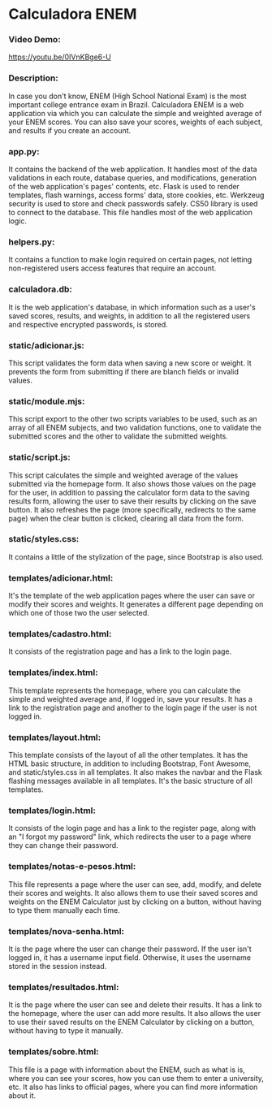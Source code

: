 # Calculadora ENEM

### Video Demo:  
<https://youtu.be/0IVnKBge6-U>

### Description:
In case you don't know, ENEM (High School National Exam) is the most important college entrance exam in Brazil. Calculadora ENEM is a web application via which you can calculate the simple and weighted average of your ENEM scores. You can also save your scores, weights of each subject, and results if you create an account. 

### app.py:
It contains the backend of the web application. It handles most of the data validations in each route, database queries, and modifications, generation of the web application's pages' contents, etc. Flask is used to render templates, flash warnings, access forms' data, store cookies, etc. Werkzeug security is used to store and check passwords safely. CS50 library is used to connect to the database. This file handles most of the web application logic.

### helpers.py:
It contains a function to make login required on certain pages, not letting non-registered users access features that require an account.

### calculadora.db:
It is the web application's database, in which information such as a user's saved scores, results, and weights, in addition to all the registered users and respective encrypted passwords, is stored.

### static/adicionar.js:
This script validates the form data when saving a new score or weight. It prevents the form from submitting if there are blanch fields or invalid values.

### static/module.mjs:
This script export to the other two scripts variables to be used, such as an array of all ENEM subjects, and two validation functions, one to validate the submitted scores and the other to validate the submitted weights.

### static/script.js:
This script calculates the simple and weighted average of the values submitted via the homepage form. It also shows those values on the page for the user, in addition to passing the calculator form data to the saving results form, allowing the user to save their results by clicking on the save button. It also refreshes the page (more specifically, redirects to the same page) when the clear button is clicked, clearing all data from the form.

### static/styles.css:
It contains a little of the stylization of the page, since Bootstrap is also used.

### templates/adicionar.html:
It's the template of the web application pages where the user can save or modify their scores and weights. It generates a different page depending on which one of those two the user selected.

### templates/cadastro.html:
It consists of the registration page and has a link to the login page.

### templates/index.html:
This template represents the homepage, where you can calculate the simple and weighted average and, if logged in, save your results. It has a link to the registration page and another to the login page if the user is not logged in.

### templates/layout.html:
This template consists of the layout of all the other templates. It has the HTML basic structure, in addition to including Bootstrap, Font Awesome, and static/styles.css in all templates. It also makes the navbar and the Flask flashing messages available in all templates. It's the basic structure of all templates.

### templates/login.html:
It consists of the login page and has a link to the register page, along with an "I forgot my password" link, which redirects the user to a page where they can change their password.

### templates/notas-e-pesos.html:
This file represents a page where the user can see, add, modify, and delete their scores and weights. It also allows them to use their saved scores and weights on the ENEM Calculator just by clicking on a button, without having to type them manually each time.

### templates/nova-senha.html:
It is the page where the user can change their password. If the user isn't logged in, it has a username input field. Otherwise, it uses the username stored in the session instead.

### templates/resultados.html:
It is the page where the user can see and delete their results. It has a link to the homepage, where the user can add more results. It also allows the user to use their saved results on the ENEM Calculator by clicking on a button, without having to type it manually.

### templates/sobre.html:
This file is a page with information about the ENEM, such as what is is, where you can see your scores, how you can use them to enter a university, etc. It also has links to official pages, where you can find more information about it.
